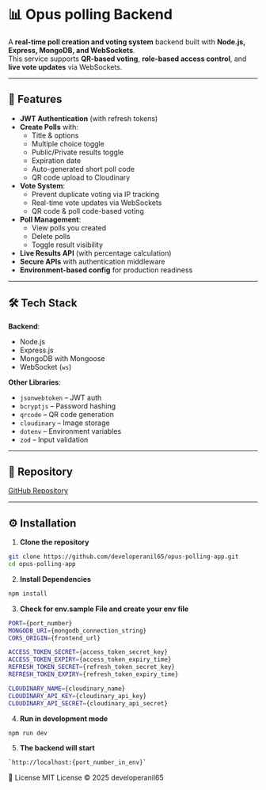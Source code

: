 # 📊 Opus polling Backend

A **real-time poll creation and voting system** backend built with **Node.js, Express, MongoDB, and WebSockets**.  
This service supports **QR-based voting**, **role-based access control**, and **live vote updates** via WebSockets.

---

## 🚀 Features

- **JWT Authentication** (with refresh tokens)
- **Create Polls** with:
  - Title & options
  - Multiple choice toggle
  - Public/Private results toggle
  - Expiration date
  - Auto-generated short poll code
  - QR code upload to Cloudinary
- **Vote System**:
  - Prevent duplicate voting via IP tracking
  - Real-time vote updates via WebSockets
  - QR code & poll code-based voting
- **Poll Management**:
  - View polls you created
  - Delete polls
  - Toggle result visibility
- **Live Results API** (with percentage calculation)
- **Secure APIs** with authentication middleware
- **Environment-based config** for production readiness

---

## 🛠 Tech Stack

**Backend**:
- Node.js
- Express.js
- MongoDB with Mongoose
- WebSocket (`ws`)

**Other Libraries**:
- `jsonwebtoken` – JWT auth
- `bcryptjs` – Password hashing
- `qrcode` – QR code generation
- `cloudinary` – Image storage
- `dotenv` – Environment variables
- `zod` – Input validation

---

## 📂 Repository

[GitHub Repository](https://github.com/developeranil65/opus-polling-app.git)

---

## ⚙️ Installation

1. **Clone the repository**
```bash
git clone https://github.com/developeranil65/opus-polling-app.git
cd opus-polling-app
```
2. **Install Dependencies**
```bash
npm install
```
3. **Check for env.sample File and create your env file**
```bash
PORT={port_number}
MONGODB_URI={mongodb_connection_string}
CORS_ORIGIN={frontend_url}

ACCESS_TOKEN_SECRET={access_token_secret_key}
ACCESS_TOKEN_EXPIRY={access_token_expiry_time}
REFRESH_TOKEN_SECRET={refresh_token_secret_key}
REFRESH_TOKEN_EXPIRY={refresh_token_expiry_time}

CLOUDINARY_NAME={cloudinary_name}
CLOUDINARY_API_KEY={cloudinary_api_key}
CLOUDINARY_API_SECRET={cloudinary_api_secret}
```
4. **Run in development mode**
```bash
npm run dev
```
5. **The backend will start**
```bash
`http://localhost:{port_number_in_env}`
```

📜 License
MIT License © 2025 developeranil65
